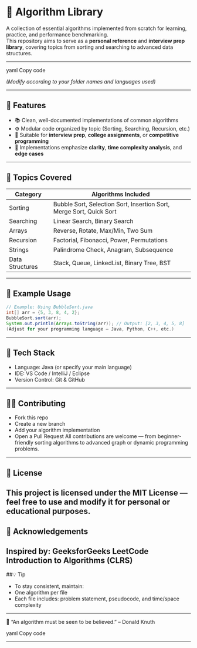 # 🧠 Algorithm Library

A collection of essential algorithms implemented from scratch for learning, practice, and performance benchmarking.  
This repository aims to serve as a **personal reference** and **interview prep library**, covering topics from sorting and searching to advanced data structures.

---

yaml
Copy code

*(Modify according to your folder names and languages used)*

---

## 🚀 Features

- 📚 Clean, well-documented implementations of common algorithms  
- ⚙️ Modular code organized by topic (Sorting, Searching, Recursion, etc.)  
- 🧩 Suitable for **interview prep**, **college assignments**, or **competitive programming**  
- 🧠 Implementations emphasize **clarity**, **time complexity analysis**, and **edge cases**

---

## 🧾 Topics Covered

| Category | Algorithms Included |
|-----------|--------------------|
| Sorting | Bubble Sort, Selection Sort, Insertion Sort, Merge Sort, Quick Sort |
| Searching | Linear Search, Binary Search |
| Arrays | Reverse, Rotate, Max/Min, Two Sum |
| Recursion | Factorial, Fibonacci, Power, Permutations |
| Strings | Palindrome Check, Anagram, Subsequence |
| Data Structures | Stack, Queue, LinkedList, Binary Tree, BST |

---

## 🧩 Example Usage

```java
// Example: Using BubbleSort.java
int[] arr = {5, 3, 8, 4, 2};
BubbleSort.sort(arr);
System.out.println(Arrays.toString(arr)); // Output: [2, 3, 4, 5, 8]
(Adjust for your programming language — Java, Python, C++, etc.)
```
---
## 🧰 Tech Stack
- Language: Java (or specify your main language)
- IDE: VS Code / IntelliJ / Eclipse
- Version Control: Git & GitHub
---

## 🧑‍💻 Contributing
- Fork this repo
- Create a new branch
- Add your algorithm implementation
- Open a Pull Request
All contributions are welcome — from beginner-friendly sorting algorithms to advanced graph or dynamic programming problems.
---

## 📜 License
This project is licensed under the MIT License — feel free to use and modify it for personal or educational purposes.
---

## 🌟 Acknowledgements
Inspired by:
GeeksforGeeks
LeetCode
Introduction to Algorithms (CLRS)
---
##💡 Tip
- To stay consistent, maintain:
- One algorithm per file
- Each file includes: problem statement, pseudocode, and time/space complexity
---

🧩 “An algorithm must be seen to be believed.” – Donald Knuth

yaml
Copy code

---

